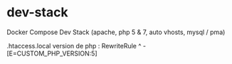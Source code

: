 # dev-stack
Docker Compose Dev Stack (apache, php 5 &amp; 7, auto vhosts, mysql / pma)

.htaccess.local
    version de php : RewriteRule ^ - [E=CUSTOM_PHP_VERSION:5]